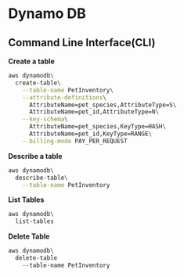 # Dynamo DB

## Command Line Interface(CLI)

**Create a table**

```bash
aws dynamodb\
  create-table\
    --table-name PetInventory\
    --attribute-definitions\
      AttributeName=pet_species,AttributeType=S\
      AttributeName=pet_id,AttributeType=N\
    --key-schema\
      AttributeName=pet_species,KeyType=HASH\
      AttributeName=pet_id,KeyType=RANGE\
    --billing-mode PAY_PER_REQUEST
```

**Describe a table**

```bash
aws dynamodb\
  describe-table\
    --table-name PetInventory
```

**List Tables**

```bash
aws dynamodb\
  list-tables
```

**Delete Table**

```bash
aws dynamodb\
  delete-table
    --table-name PetInventory
```